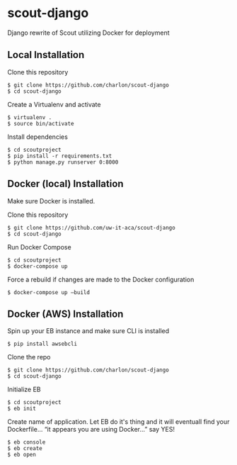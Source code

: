 # scout-django
Django rewrite of Scout utilizing Docker for deployment

## Local Installation


Clone this repository
```
$ git clone https://github.com/charlon/scout-django
$ cd scout-django
```
Create a Virtualenv and activate
```
$ virtualenv .
$ source bin/activate
```
Install dependencies
```
$ cd scoutproject
$ pip install -r requirements.txt
$ python manage.py runserver 0:8000
```

## Docker (local) Installation

Make sure Docker is installed.

Clone this repository
```
$ git clone https://github.com/uw-it-aca/scout-django
$ cd scout-django
```
Run Docker Compose
```
$ cd scoutproject
$ docker-compose up
```
Force a rebuild if changes are made to the Docker configuration
```
$ docker-compose up —build
```

## Docker (AWS) Installation

Spin up your EB instance and make sure CLI is installed
```
$ pip install awsebcli
```
Clone the repo
```
$ git clone https://github.com/charlon/scout-django
$ cd scout-django
```
Initialize EB 
```
$ cd scoutproject
$ eb init
```
Create name of application. Let EB do it's thing and it will eventuall find your Dockerfile... “it appears you are using Docker…” say YES!

```
$ eb console
$ eb create
$ eb open
```
